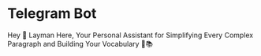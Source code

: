 # Telegram Bot 

Hey 👋
Layman Here, Your Personal Assistant for Simplifying Every Complex Paragraph and Building Your Vocabulary 📖📚
